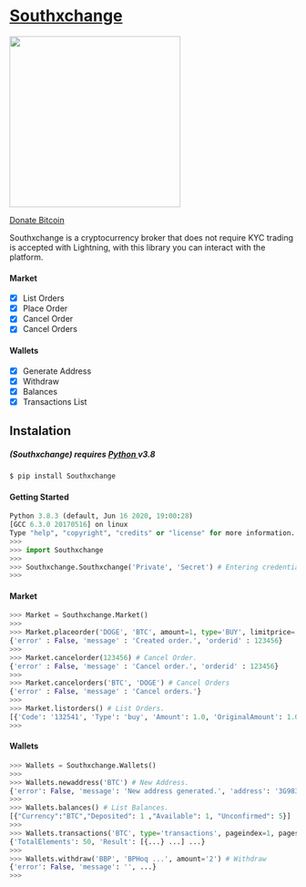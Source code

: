 # [Southxchange](www.southxchange.com/)

<img src='https://www.cryptunit.com/exchangeicons/38.png' width="300" height="300">

[Donate Bitcoin](https://paywall.link/to/donate)

Southxchange is a cryptocurrency broker that does not require KYC trading is accepted with Lightning, with this library you can interact with the platform.

#### Market
 - [x] List Orders
 - [x] Place Order
 - [x] Cancel Order
 - [x] Cancel Orders

#### Wallets
 - [x] Generate Address
 - [x] Withdraw
 - [x] Balances
 - [x] Transactions List
 
## Instalation

##### (Southxchange)  requires [ Python ](https://www.python.org) v3.8

```sh
$ pip install Southxchange
```

#### Getting Started

```python
Python 3.8.3 (default, Jun 16 2020, 19:00:28)
[GCC 6.3.0 20170516] on linux
Type "help", "copyright", "credits" or "license" for more information.
>>>
>>> import Southxchange
>>> 
>>> Southxchange.Southxchange('Private', 'Secret') # Entering credentials.
>>> 
```

#### Market

```python
>>> Market = Southxchange.Market()
>>> 
>>> Market.placeorder('DOGE', 'BTC', amount=1, type='BUY', limitprice='0.00000001') # Place Order.
{'error' : False, 'message' : 'Created order.', 'orderid' : 123456}
>>> 
>>> Market.cancelorder(123456) # Cancel Order.
{'error' : False, 'message' : 'Cancel order.', 'orderid' : 123456}
>>>
>>> Market.cancelorders('BTC', 'DOGE') # Cancel Orders
{'error' : False, 'message' : 'Cancel orders.'}
>>>
>>> Market.listorders() # List Orders.
[{'Code': '132541', 'Type': 'buy', 'Amount': 1.0, 'OriginalAmount': 1.0, 'LimitPrice': 1e-08, 'ListingCurrency': 'DOGE', 'ReferenceCurrency': 'BTC'}]
>>>
```

#### Wallets

```python
>>> Wallets = Southxchange.Wallets()
>>>
>>> Wallets.newaddress('BTC') # New Address.
{'error': False, 'message': 'New address generated.', 'address': '3G983JSIM ...'}
>>>
>>> Wallets.balances() # List Balances.
[{"Currency":"BTC","Deposited": 1 ,"Available": 1, "Unconfirmed": 5}]
>>>
>>> Wallets.transactions('BTC', type='transactions', pageindex=1, pagesize=50) # List History Transactions.
{'TotalElements': 50, 'Result': [{...} ...] ...}
>>>
>>> Wallets.withdraw('BBP', 'BPHoq ...', amount='2') # Withdraw
{'error': False, 'message': '', ...}
>>>
```
